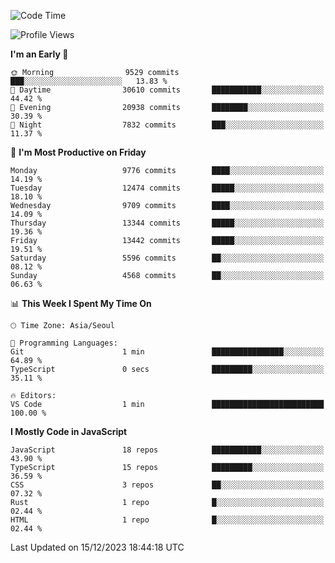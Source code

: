 <!--START_SECTION:waka-->
![Code Time](http://img.shields.io/badge/Code%20Time-5%2C379%20hrs%2039%20mins-blue)

![Profile Views](http://img.shields.io/badge/Profile%20Views-0-blue)

**I'm an Early 🐤** 

```text
🌞 Morning                9529 commits        ███░░░░░░░░░░░░░░░░░░░░░░   13.83 % 
🌆 Daytime                30610 commits       ███████████░░░░░░░░░░░░░░   44.42 % 
🌃 Evening                20938 commits       ████████░░░░░░░░░░░░░░░░░   30.39 % 
🌙 Night                  7832 commits        ███░░░░░░░░░░░░░░░░░░░░░░   11.37 % 
```
📅 **I'm Most Productive on Friday** 

```text
Monday                   9776 commits        ████░░░░░░░░░░░░░░░░░░░░░   14.19 % 
Tuesday                  12474 commits       █████░░░░░░░░░░░░░░░░░░░░   18.10 % 
Wednesday                9709 commits        ████░░░░░░░░░░░░░░░░░░░░░   14.09 % 
Thursday                 13344 commits       █████░░░░░░░░░░░░░░░░░░░░   19.36 % 
Friday                   13442 commits       █████░░░░░░░░░░░░░░░░░░░░   19.51 % 
Saturday                 5596 commits        ██░░░░░░░░░░░░░░░░░░░░░░░   08.12 % 
Sunday                   4568 commits        ██░░░░░░░░░░░░░░░░░░░░░░░   06.63 % 
```


📊 **This Week I Spent My Time On** 

```text
🕑︎ Time Zone: Asia/Seoul

💬 Programming Languages: 
Git                      1 min               ████████████████░░░░░░░░░   64.89 % 
TypeScript               0 secs              █████████░░░░░░░░░░░░░░░░   35.11 % 

🔥 Editors: 
VS Code                  1 min               █████████████████████████   100.00 % 
```

**I Mostly Code in JavaScript** 

```text
JavaScript               18 repos            ███████████░░░░░░░░░░░░░░   43.90 % 
TypeScript               15 repos            █████████░░░░░░░░░░░░░░░░   36.59 % 
CSS                      3 repos             ██░░░░░░░░░░░░░░░░░░░░░░░   07.32 % 
Rust                     1 repo              █░░░░░░░░░░░░░░░░░░░░░░░░   02.44 % 
HTML                     1 repo              █░░░░░░░░░░░░░░░░░░░░░░░░   02.44 % 
```




 Last Updated on 15/12/2023 18:44:18 UTC
<!--END_SECTION:waka-->
